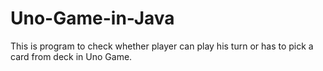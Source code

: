 # Uno-Game-in-Java
This is program to check whether player can play his turn or has to pick a card from deck in Uno Game.
